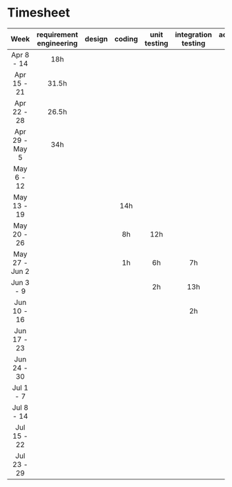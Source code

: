 # Timesheet


|      Week      | requirement engineering | design | coding | unit testing | integration testing | acceptance testing | management | git maven |
| :------------: | :---------------------: | :----: | :----: | :----------: | :-----------------: | :----------------: | :--------: | :-------: |
|   Apr 8 - 14   |           18h           |        |        |              |                     |                    |            |           |
|  Apr 15 - 21   |         31.5h           |        |        |              |                     |                    |            |           |
|  Apr 22 - 28   |         26.5h           |        |        |              |                     |                    |            |           |
| Apr 29 - May 5 |            34h          |        |     |              |                     |                    |            |      |
|   May 6 - 12   |                         |        |     |              |                     |                    |            |       |
|  May 13 - 19   |                         |        |   14h   |              |                     |                    |            |    0.5h   |
|  May 20 - 26   |                         |        |   8h   |      12h      |                   |                    |            |    0.5h   |
| May 27 - Jun 2 |                         |        |  1h    |      6h      |         7h          |                    |            |      0.5h     |
|   Jun 3 - 9    |                         |        |        |      2h      |         13h          |                    |            |     0.5h      |
|  Jun 10 - 16   |                         |        |        |              |          2h           |                    |            |    2h       |
|  Jun 17 - 23   |                         |        |        |              |                     |                    |            |           |
|  Jun 24 - 30   |                         |        |        |              |                     |                    |            |           |
|   Jul 1 - 7    |                         |        |        |              |                     |                    |            |           |
|   Jul 8 - 14   |                         |        |        |              |                     |                    |            |           |
|  Jul 15 - 22   |                         |        |        |              |                     |                    |            |           |
|  Jul 23 - 29   |                         |        |        |              |                     |                    |            |           |
